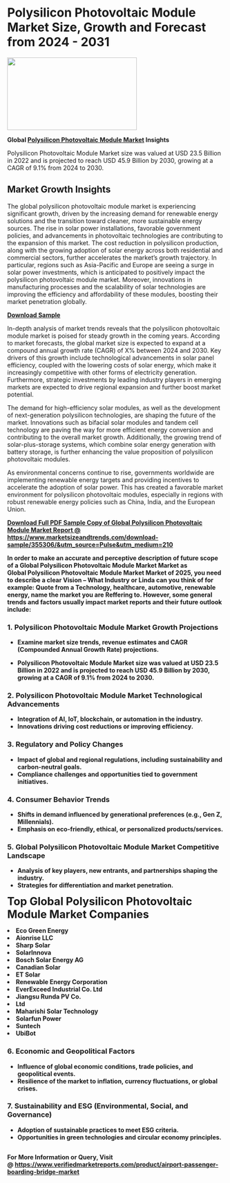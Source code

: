 <H1>Polysilicon Photovoltaic Module Market Size, Growth and Forecast from 2024 - 2031</H1><img class="aligncenter size-medium wp-image-584254" src="https://thirdeyenews.in/wp-content/uploads/2024/09/Global-Market-Research-300x168.jpeg" alt="" width="300" height="168" /><p><strong>Global&nbsp;<a href="https://www.marketsizeandtrends.com/download-sample/355306/&amp;utm_source=Pulse&amp;utm_medium=210">Polysilicon Photovoltaic Module Market</a> Insights</strong></p><p>Polysilicon Photovoltaic Module Market size was valued at USD 23.5 Billion in 2022 and is projected to reach USD 45.9 Billion by 2030, growing at a CAGR of 9.1% from 2024 to 2030.</p><p><h2>Market Growth Insights</h2> <p>The global polysilicon photovoltaic module market is experiencing significant growth, driven by the increasing demand for renewable energy solutions and the transition toward cleaner, more sustainable energy sources. The rise in solar power installations, favorable government policies, and advancements in photovoltaic technologies are contributing to the expansion of this market. The cost reduction in polysilicon production, along with the growing adoption of solar energy across both residential and commercial sectors, further accelerates the market’s growth trajectory. In particular, regions such as Asia-Pacific and Europe are seeing a surge in solar power investments, which is anticipated to positively impact the polysilicon photovoltaic module market. Moreover, innovations in manufacturing processes and the scalability of solar technologies are improving the efficiency and affordability of these modules, boosting their market penetration globally.</p> <p><strong><a href="#">Download Sample</a></strong></p> <p>In-depth analysis of market trends reveals that the polysilicon photovoltaic module market is poised for steady growth in the coming years. According to market forecasts, the global market size is expected to expand at a compound annual growth rate (CAGR) of X% between 2024 and 2030. Key drivers of this growth include technological advancements in solar panel efficiency, coupled with the lowering costs of solar energy, which make it increasingly competitive with other forms of electricity generation. Furthermore, strategic investments by leading industry players in emerging markets are expected to drive regional expansion and further boost market potential.</p> <p>The demand for high-efficiency solar modules, as well as the development of next-generation polysilicon technologies, are shaping the future of the market. Innovations such as bifacial solar modules and tandem cell technology are paving the way for more efficient energy conversion and contributing to the overall market growth. Additionally, the growing trend of solar-plus-storage systems, which combine solar energy generation with battery storage, is further enhancing the value proposition of polysilicon photovoltaic modules.</p> <p>As environmental concerns continue to rise, governments worldwide are implementing renewable energy targets and providing incentives to accelerate the adoption of solar power. This has created a favorable market environment for polysilicon photovoltaic modules, especially in regions with robust renewable energy policies such as China, India, and the European Union.</p> <p><strong><a href="#"></p><p><span class=""><strong>Download Full PDF Sample Copy of Global Polysilicon Photovoltaic Module Market Report</strong> @ <a href="https://www.marketsizeandtrends.com/download-sample/355306/&amp;utm_source=Pulse&amp;utm_medium=210" target="_blank">https://www.marketsizeandtrends.com/download-sample/355306/&amp;utm_source=Pulse&amp;utm_medium=210</a></span></p><p>In order to make an accurate and perceptive description of future scope of a Global&nbsp;Polysilicon Photovoltaic Module Market Market as Global&nbsp;Polysilicon Photovoltaic Module Market Market of 2025, you need to describe a clear Vision &ndash; What Industry or Linda can you think of for example: Quote from a Technology, healthcare, automotive, renewable energy, name the market you are Reffering to. However, some general trends and factors usually impact market reports and their future outlook include:</p><h3>1.&nbsp;<strong>Polysilicon Photovoltaic Module Market Growth Projections</strong></h3><ul><li>Examine market size trends, revenue estimates and CAGR (Compounded Annual Growth Rate) projections.</li><li><p>Polysilicon Photovoltaic Module Market size was valued at USD 23.5 Billion in 2022 and is projected to reach USD 45.9 Billion by 2030, growing at a CAGR of 9.1% from 2024 to 2030.</p></li></ul><h3>2.&nbsp;<strong>Polysilicon Photovoltaic Module Market Technological Advancements</strong></h3><ul><li>Integration of AI, IoT, blockchain, or automation in the industry.</li><li>Innovations driving cost reductions or improving efficiency.</li></ul><h3>3.&nbsp;<strong>Regulatory and Policy Changes</strong></h3><ul><li>Impact of global and regional regulations, including sustainability and carbon-neutral goals.</li><li>Compliance challenges and opportunities tied to government initiatives.</li></ul><h3>4.&nbsp;<strong>Consumer Behavior Trends</strong></h3><ul><li>Shifts in demand influenced by generational preferences (e.g., Gen Z, Millennials).</li><li>Emphasis on eco-friendly, ethical, or personalized products/services.</li></ul><h3>5.&nbsp;<strong>Global Polysilicon Photovoltaic Module Market Competitive Landscape</strong></h3><ul><li>Analysis of key players, new entrants, and partnerships shaping the industry.</li><li>Strategies for differentiation and market penetration.</li></ul><p data-pm-slice="1 1 []"><span style="color: inherit; font-family: inherit; font-size: 25px;">Top Global Polysilicon Photovoltaic Module Market Companies</span></p><div class="" data-test-id=""><p><li>Eco Green Energy</li><li> Aionrise LLC</li><li> Sharp Solar</li><li> SolarInnova</li><li> Bosch Solar Energy AG</li><li> Canadian Solar</li><li> ET Solar</li><li> Renewable Energy Corporation</li><li> EverExceed Industrial Co. Ltd</li><li> Jiangsu Runda PV Co.</li><li>Ltd</li><li> Maharishi Solar Technology</li><li> Solarfun Power</li><li> Suntech</li><li> UbiBot</li></p></div><h3>6.&nbsp;<strong>Economic and Geopolitical Factors</strong></h3><ul><li>Influence of global economic conditions, trade policies, and geopolitical events.</li><li>Resilience of the market to inflation, currency fluctuations, or global crises.</li></ul><h3>7.&nbsp;<strong>Sustainability and ESG (Environmental, Social, and Governance)</strong></h3><ul><li>Adoption of sustainable practices to meet ESG criteria.</li><li>Opportunities in green technologies and circular economy principles.</li></ul><h2><strong style="font-size: 14px;">For More Information or Query, Visit @&nbsp;</strong><a style="background-color: #ffffff; font-size: 14px;" href="https://www.marketsizeandtrends.com/report/polysilicon-photovoltaic-module-market/" target="_blank">https://www.verifiedmarketreports.com/product/airport-passenger-boarding-bridge-market</a></h2>
